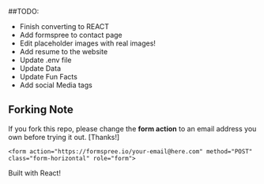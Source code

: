 ##TODO:
- Finish converting to REACT
- Add formspree to contact page
- Edit placeholder images with real images!
- Add resume to the website
- Update .env file
- Update Data
- Update Fun Facts
- Add social Media tags

## Forking Note

If you fork this repo, please change the **form action** to an email address you own before trying it out. [Thanks!]

```
<form action="https://formspree.io/your-email@here.com" method="POST" class="form-horizontal" role="form">
```

Built with React!
